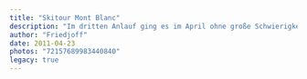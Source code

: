 ```yaml
---
title: "Skitour Mont Blanc"
description: "Im dritten Anlauf ging es im April ohne große Schwierigkeiten mit Zelt und Ski auf den Mont Blanc."
author: "Friedjoff"
date: 2011-04-23
photos: "72157689983440840"
legacy: true
---
```

